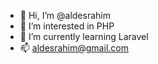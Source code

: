 - 👋 Hi, I’m @aldesrahim
- 👀 I’m interested in PHP
- 🌱 I’m currently learning Laravel
- 📫 aldesrahim@gmail.com

<!---
aldesrahim/aldesrahim is a ✨ special ✨ repository because its `README.md` (this file) appears on your GitHub profile.
You can click the Preview link to take a look at your changes.
--->
